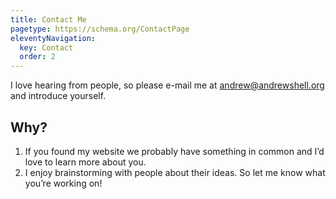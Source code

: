 ```yaml
---
title: Contact Me
pagetype: https://schema.org/ContactPage
eleventyNavigation:
  key: Contact
  order: 2
---
```


I love hearing from people, so please e-mail me at andrew@andrewshell.org and introduce yourself.

## Why?

1. If you found my website we probably have something in common and I’d love to learn more about you.
2. I enjoy brainstorming with people about their ideas. So let me know what you’re working on!
